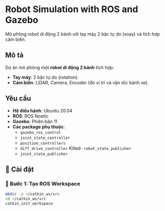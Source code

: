 # Robot Simulation with ROS and Gazebo
Mô phỏng robot di động 2 bánh với tay máy 2 bậc tự do (xoay) và tích hợp cảm biến.

## Mô tả
Dự án mô phỏng một **robot di động 2 bánh** tích hợp:
- **Tay máy**: 2 bậc tự do (rotation).
- **Cảm biến**: LiDAR, Camera, Encoder (đo vị trí và vận tốc bánh xe).

## Yêu cầu
- **Hệ điều hành**: Ubuntu 20.04
- **ROS**: ROS Noetic
- **Gazebo**: Phiên bản 11
- **Các package phụ thuộc**:
  - `gazebo_ros_control`
  - `joint_state_controller`
  - `position_controllers`
  - `diff_drive_controller`
 Killed- `robot_state_publisher`
  - `joint_state_publisher`

## 🚀 Cài đặt

### 🔧 Bước 1: Tạo ROS Workspace
```bash
mkdir -p ~/catkin_ws/src
cd ~/catkin_ws/src
catkin_init_workspace
